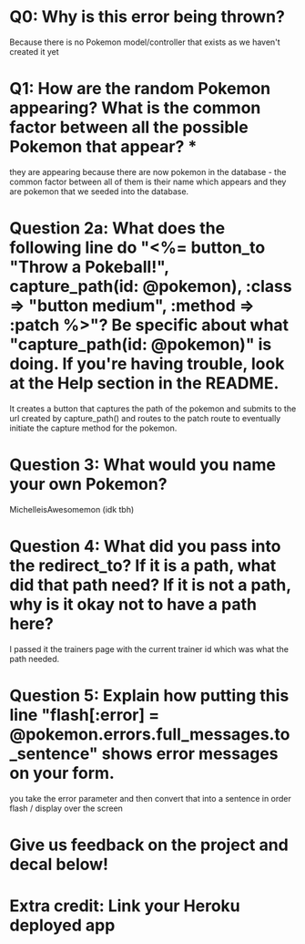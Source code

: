 # Q0: Why is this error being thrown?
Because there is no Pokemon model/controller that exists as we haven't created it yet

# Q1: How are the random Pokemon appearing? What is the common factor between all the possible Pokemon that appear? *
they are appearing because there are now pokemon in the database - the common factor between all of them is their name which appears and they are pokemon that we seeded into the database.

# Question 2a: What does the following line do "<%= button_to "Throw a Pokeball!", capture_path(id: @pokemon), :class => "button medium", :method => :patch %>"? Be specific about what "capture_path(id: @pokemon)" is doing. If you're having trouble, look at the Help section in the README.
It creates a button that captures the path of the pokemon and submits to the url created by capture_path() and routes to the patch route to eventually initiate the capture method for the pokemon.

# Question 3: What would you name your own Pokemon?
MichelleisAwesomemon (idk tbh)

# Question 4: What did you pass into the redirect_to? If it is a path, what did that path need? If it is not a path, why is it okay not to have a path here?
I passed it the trainers page with the current trainer id which was what the path needed.

# Question 5: Explain how putting this line "flash[:error] = @pokemon.errors.full_messages.to_sentence" shows error messages on your form.

you take the error parameter and then convert that into a sentence in order flash / display over the screen

# Give us feedback on the project and decal below!

# Extra credit: Link your Heroku deployed app
